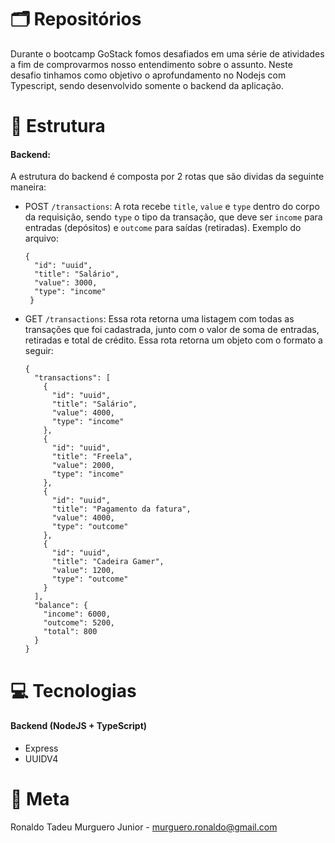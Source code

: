 # 🗂 Repositórios
Durante o bootcamp GoStack fomos desafiados em uma série de atividades a fim de comprovarmos nosso entendimento sobre o assunto. 
Neste desafio tinhamos como objetivo o aprofundamento no Nodejs com Typescript, sendo desenvolvido somente o backend da aplicação.

# 🔱 Estrutura
#### Backend:
A estrutura do backend é composta por 2 rotas que são dividas da seguinte maneira:
  - POST `/transactions`: A rota recebe `title`, `value` e `type` dentro do corpo da requisição, sendo `type` o tipo da transação, que deve ser `income` para entradas (depósitos) e `outcome` para saídas (retiradas). Exemplo do arquivo:
    ```
    {
      "id": "uuid",
      "title": "Salário",
      "value": 3000,
      "type": "income"
     }
     ```
  - GET `/transactions`:  Essa rota retorna uma listagem com todas as transações que foi cadastrada, junto com o valor de soma de entradas, retiradas e total de crédito. Essa rota retorna um objeto com o formato a seguir:
    ```
    {
      "transactions": [
        {
          "id": "uuid",
          "title": "Salário",
          "value": 4000,
          "type": "income"
        },
        {
          "id": "uuid",
          "title": "Freela",
          "value": 2000,
          "type": "income"
        },
        {
          "id": "uuid",
          "title": "Pagamento da fatura",
          "value": 4000,
          "type": "outcome"
        },
        {
          "id": "uuid",
          "title": "Cadeira Gamer",
          "value": 1200,
          "type": "outcome"
        }
      ],
      "balance": {
        "income": 6000,
        "outcome": 5200,
        "total": 800
      }
    }
    ``` 
    
# 💻 Tecnologias

#### Backend (NodeJS + TypeScript)
- Express
- UUIDV4

# 📣 Meta
Ronaldo Tadeu Murguero Junior - murguero.ronaldo@gmail.com
